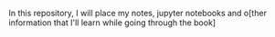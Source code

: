 In this repository, I will place my notes, jupyter notebooks and o[ther information that I'll learn while going through the book]